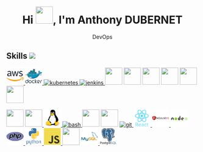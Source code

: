 <h1 align="center">Hi <img src = "https://raw.githubusercontent.com/MartinHeinz/MartinHeinz/master/wave.gif" width="45" height="45">, I'm Anthony DUBERNET</h1>
<div align="center">

DevOps 

</div>

<h2> Skills <img src = "https://media2.giphy.com/media/QssGEmpkyEOhBCb7e1/giphy.gif?cid=ecf05e47a0n3gi1bfqntqmob8g9aid1oyj2wr3ds3mg700bl&rid=giphy.gif" width="32"> </h2>

<p align="left"> 

<a href="https://aws.amazon.com" target="_blank"> <img src="https://raw.githubusercontent.com/devicons/devicon/master/icons/amazonwebservices/amazonwebservices-original-wordmark.svg" alt="aws" width="45" height="45"/> </a> <a href="https://www.docker.com/" target="_blank"> <img src="https://raw.githubusercontent.com/devicons/devicon/master/icons/docker/docker-original-wordmark.svg" alt="docker" width="45" height="45"/> </a> <a href="https://kubernetes.io" target="_blank"> <img src="https://cdn.jsdelivr.net/gh/devicons/devicon/icons/kubernetes/kubernetes-plain-wordmark.svg" alt="kubernetes" width="45" height="45"/> </a> <a href="https://www.jenkins.io" target="_blank"> <img src="https://www.vectorlogo.zone/logos/jenkins/jenkins-icon.svg" alt="jenkins" width="45" height="45"/> </a> <img src="https://cdn.jsdelivr.net/gh/devicons/devicon/icons/ansible/ansible-original-wordmark.svg" width="45" height="45"/> <a href="https://www.terraform.io/" target="_blank"><img src="https://cdn.jsdelivr.net/gh/devicons/devicon/icons/terraform/terraform-original-wordmark.svg" width="45" height="45"/></a> <a href="https://prometheus.io/" target="_blank"><img src="https://cdn.jsdelivr.net/gh/devicons/devicon/icons/prometheus/prometheus-original-wordmark.svg" width="45" height="45"/></a> <a href="https://grafana.com/" target="_blank"><img src="https://cdn.jsdelivr.net/gh/devicons/devicon/icons/grafana/grafana-original-wordmark.svg" width="45" height="45"/></a> <img src="https://cdn.jsdelivr.net/gh/devicons/devicon/icons/github/github-original-wordmark.svg" width="45" height="45"/> <img src="https://cdn.jsdelivr.net/gh/devicons/devicon/icons/gitlab/gitlab-original-wordmark.svg" width="45" height="45"/> 

<img src="https://cdn.jsdelivr.net/gh/devicons/devicon/icons/debian/debian-original-wordmark.svg" width="45" height="45"/> <a href="https://www.linux.org/" target="_blank"> <img src="https://cdn.jsdelivr.net/gh/devicons/devicon/icons/ubuntu/ubuntu-plain-wordmark.svg" width="45" height="45"/> <img src="https://raw.githubusercontent.com/devicons/devicon/master/icons/linux/linux-original.svg" alt="linux" width="45" height="45"/> </a> <a href="https://www.gnu.org/software/bash/" target="_blank"> <img src="https://www.vectorlogo.zone/logos/gnu_bash/gnu_bash-icon.svg" alt="bash" width="45" height="45"/> </a> <a href="https://www.nginx.com/" target="_blank"><img src="https://cdn.jsdelivr.net/gh/devicons/devicon/icons/nginx/nginx-original.svg" width="45" height="45"/></a> <img src="https://cdn.jsdelivr.net/gh/devicons/devicon/icons/apache/apache-original-wordmark.svg" width="45" height="45"/> <a href="https://git-scm.com/" target="_blank"> <img src="https://cdn.jsdelivr.net/gh/devicons/devicon/icons/git/git-original-wordmark.svg" alt="git" width="45" height="45"/> </a> <a href="https://reactjs.org/" target="_blank"> <img src="https://raw.githubusercontent.com/devicons/devicon/master/icons/react/react-original-wordmark.svg" alt="react" width="45" height="45"/> </a> <a href="https://angular.io" target="_blank"> <img src="https://raw.githubusercontent.com/devicons/devicon/master/icons/angularjs/angularjs-original-wordmark.svg" alt="angularjs" width="45" height="45"/> </a> <a href="https://nodejs.org" target="_blank"> <img src="https://raw.githubusercontent.com/devicons/devicon/master/icons/nodejs/nodejs-original-wordmark.svg" alt="nodejs" width="45" height="45"/> </a> <a href="https://www.php.net" target="_blank"> <img src="https://raw.githubusercontent.com/devicons/devicon/master/icons/php/php-original.svg" alt="php" width="45" height="45"/> </a> <a href="https://www.python.org" target="_blank"> <img src="https://raw.githubusercontent.com/devicons/devicon/master/icons/python/python-original-wordmark.svg" alt="python" width="45" height="45"/> </a> <a href="https://developer.mozilla.org/en-US/docs/Web/JavaScript" target="_blank"> <img src="https://raw.githubusercontent.com/devicons/devicon/master/icons/javascript/javascript-original.svg" alt="javascript" width="45" height="45"/> </a> <img src="https://cdn.jsdelivr.net/gh/devicons/devicon/icons/html5/html5-original-wordmark.svg" width="45" height="45"/> <a href="https://www.mysql.com/" target="_blank"> <img src="https://raw.githubusercontent.com/devicons/devicon/master/icons/mysql/mysql-original-wordmark.svg" alt="mysql" width="45" height="45"/> </a> <a href="https://www.postgresql.org" target="_blank"> <img src="https://raw.githubusercontent.com/devicons/devicon/master/icons/postgresql/postgresql-original-wordmark.svg" alt="postgresql" width="45" height="45"/> </a>